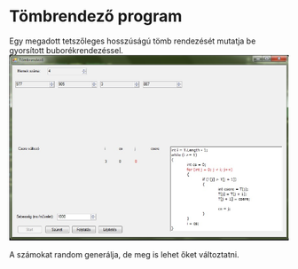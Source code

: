 # Tömbrendező program
Egy megadott tetszőleges hosszúságú tömb rendezését mutatja be gyorsított buborékrendezéssel.
![Kép](https://raw.githubusercontent.com/NorbiPeti/Tombrendezo/master/k%C3%A9p.jpg)

A számokat random generálja, de meg is lehet őket változtatni.
